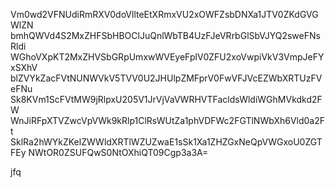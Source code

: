 Vm0wd2VFNUdiRmRXV0doVllteEtXRmxVU2xOWFZsbDNXa1JTV0ZKdGVGWlZN
bmhQWVd4S2MxZHFSbHBOClJuQnlWbTB4UzFJeVRrbGlSbVJYQ2sweFNsRldi
WGhoVXpKT2MxZHVSbGRpUmxwWVEyeFplV0ZFU2xoVwpiVkV3VmpJeFYxSXhV
blZVYkZacFVtNUNWVkV5TVV0U2JHUlpZMFprV0FwVFJVcEZWbXRTUzFVeFNu
Sk8KVm1ScFVtMW9jRlpxU205V1JrVjVaVWRHVTFacldsWldiWGhMVkdkd2FW
WnJiRFpXTVZwcVpVWk9kRlp1ClRsWUtZa1phVDFWc2FGTlNWbXh6Vld0a2Ft
SklRa2hWYkZKelZWWldXRTlWZUZwaE1sSk1Xa1ZHZGxNeQpVWGxoU0ZGTFEy
NWtOR0ZSUFQwS0NtOXhiQT09Cgp3a3A=

jfq